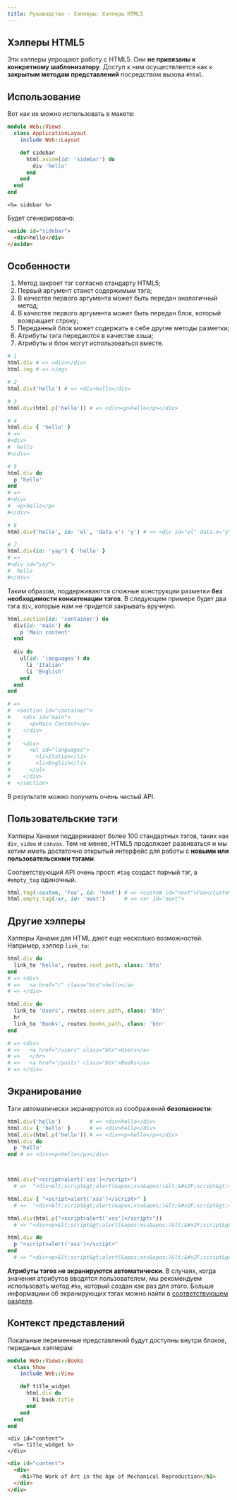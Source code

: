 ```yaml
---
title: Руководство - Хэлперы: Хэлперы HTML5
---
```


## Хэлперы HTML5

Эти хэлперы упрощают работу с HTML5. Они **не привязаны к конкретному шаблонизатору**.
Доступ к ним осуществляется как к **закрытым методам представлений** посредством вызова `#html`.

## Использование

Вот как их можно использовать в макете:

```ruby
module Web::Views
  class ApplicationLayout
    include Web::Layout

    def sidebar
      html.aside(id: 'sidebar') do
        div 'hello'
      end
    end
  end
end
```

```erb
<%= sidebar %>
```

Будет сгенерировано:

```html
<aside id="sidebar">
  <div>hello</div>
</aside>
```

## Особенности

  1) Метод закроет тэг согласно стандарту HTML5;
  2) Первый аргумент станет содержимым тэга;
  3) В качестве первого аргумента может быть передан аналогичный метод;
  4) В качестве первого аргумента может быть передан блок, который возвращает строку;
  5) Переданный блок может содержать в себе другие методы разметки;
  6) Атрибуты тэга передаются в качестве хэша;
  7) Атрибуты и блок могут использоваться вместе.

```ruby
# 1
html.div # => <div></div>
html.img # => <img>

# 2
html.div('hello') # => <div>hello</div>

# 3
html.div(html.p('hello')) # => <div><p>hello</p></div>

# 4
html.div { 'hello' }
# =>
#<div>
#  hello
#</div>

# 5
html.div do
  p 'hello'
end
# =>
#<div>
#  <p>hello</p>
#</div>

# 6
html.div('hello', id: 'el', 'data-x': 'y') # => <div id="el" data-x="y">hello</div>

# 7
html.div(id: 'yay') { 'hello' }
# =>
#<div id="yay">
#  hello
#</div>
```

Таким образом, поддерживаются сложные конструкции разметки **без необходимости конкатенации тэгов**. В следующем примере будет два тэга `div`, которые нам не придется закрывать вручную.

```ruby
html.section(id: 'container') do
  div(id: 'main') do
    p 'Main content'
  end
  
  div do
    ul(id: 'languages') do
      li 'Italian'
      li 'English'
    end
  end
end

# =>
#  <section id="container">
#    <div id="main">
#      <p>Main Content</p>
#    </div>
#
#    <div>
#      <ul id="languages">
#        <li>Italian</li>
#        <li>English</li>
#      </ul>
#    </div>
#  </section>
```

В результате можно получить очень чистый API.

## Пользовательские тэги

Хэлперы Ханами поддерживают более 100 стандартных тэгов, таких как `div`, `video` и `canvas`.
Тем не менее, HTML5 продолжает развиваться и мы хотим иметь достаточно открытый интерфейс для работы с **новыми или пользовательскими тэгами**.

Соответствующий API очень прост: `#tag` создаст парный тэг, а `#empty_tag` одиночный.

```ruby
html.tag(:custom, 'Foo', id: 'next') # => <custom id="next">Foo</custom>
html.empty_tag(:xr, id: 'next')      # => <xr id="next">
```

## Другие хэлперы

Хэлперы Ханами для HTML дают еще несколько возможностей. Например, хэлпер `link_to`:

```ruby
html.div do
  link_to 'hello', routes.root_path, class: 'btn'
end
# => <div>
# =>   <a href="/" class="btn">hello</a>
# => </div>

html.div do
  link_to 'Users', routes.users_path, class: 'btn'
  hr
  link_to 'Books', routes.books_path, class: 'btn'
end

# => <div>
# =>   <a href="/users" class="btn">Users</a>
# =>   </hr>
# =>   <a href="/posts" class="btn">Books</a>
# => </div>
```

## Экранирование

Тэги автоматически экранируются из соображений **безопасности**:

```ruby
html.div('hello')         # => <div>hello</div>
html.div { 'hello' }      # => <div>hello</div>
html.div(html.p('hello')) # => <div><p>hello</p></div>
html.div do
  p 'hello'
end # => <div><p>hello</p></div>



html.div("<script>alert('xss')</script>")
  # =>  "<div>&lt;script&gt;alert(&apos;xss&apos;)&lt;&#x2F;script&gt;</div>"

html.div { "<script>alert('xss')</script>" }
  # =>  "<div>&lt;script&gt;alert(&apos;xss&apos;)&lt;&#x2F;script&gt;</div>"

html.div(html.p("<script>alert('xss')</script>"))
  # => "<div><p>&lt;script&gt;alert(&apos;xss&apos;)&lt;&#x2F;script&gt;</p></div>"

html.div do
  p "<script>alert('xss')</script>"
end
  # => "<div><p>&lt;script&gt;alert(&apos;xss&apos;)&lt;&#x2F;script&gt;</p></div>"
```

**Атрибуты тэгов не экранируются автоматически**. В случаях, когда значения атрибутов вводятся пользователем, мы рекомендуем использовать метод `#ha`, который создан как раз для этого. Больше информациии об экранирующих тэгах можно найти в [соответствующем разделе](`/guides/helpers/escape`).

## Контекст представлений

Локальные переменные представлений будут доступны внутри блоков, переданых хэлперам:

```ruby
module Web::Views::Books
  class Show
    include Web::View

    def title_widget
      html.div do
        h1 book.title
      end
    end
  end
end
```

```erb
<div id="content">
  <%= title_widget %>
</div>
```

```html
<div id="content">
  <div>
    <h1>The Work of Art in the Age of Mechanical Reproduction</h1>
  </div>
</div>
```

